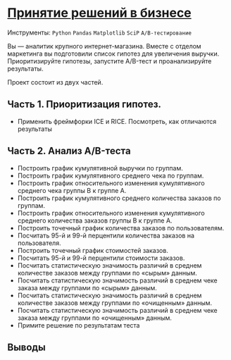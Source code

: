 # [Принятие решений в бизнесе](https://github.com/Igaime/Practicum/blob/main/09.%20%D0%9F%D1%80%D0%B8%D0%BD%D1%8F%D1%82%D0%B8%D0%B5%20%D1%80%D0%B5%D1%88%D0%B5%D0%BD%D0%B8%D0%B9%20%D0%B2%20%D0%B1%D0%B8%D0%B7%D0%BD%D0%B5%D1%81%D0%B5/%D0%9F%D1%80%D0%B8%D0%BD%D1%8F%D1%82%D0%B8%D0%B5%20%D1%80%D0%B5%D1%88%D0%B5%D0%BD%D0%B8%D0%B8%CC%86%20%D0%B2%20%D0%B1%D0%B8%D0%B7%D0%BD%D0%B5%D1%81%D0%B5.ipynb)

Инструменты: `Python` `Pandas` `Matplotlib` `SciP` `A/B-тестирование` 

Вы — аналитик крупного интернет-магазина. Вместе с отделом маркетинга вы подготовили список гипотез для увеличения выручки.
Приоритизируйте гипотезы, запустите A/B-тест и проанализируйте результаты. 

Проект состоит из двух частей.

## Часть 1. Приоритизация гипотез.

- Применить фреймфорки ICE и RICE. Посмотреть, как отличаются результаты

## Часть 2. Анализ A/B-теста

- Построить график кумулятивной выручки по группам.
- Построить график кумулятивного среднего чека по группам.
- Построить график относительного изменения кумулятивного среднего чека группы B к группе A.
- Построить график кумулятивного среднего количества заказов по группам.
- Построить график относительного изменения кумулятивного среднего количества заказов группы B к группе A.
- Построить точечный график количества заказов по пользователям.
- Посчитать 95-й и 99-й перцентили количества заказов на пользователя.
- Построить точечный график стоимостей заказов.
- Посчитать 95-й и 99-й перцентили стоимости заказов.
- Посчитать статистическую значимость различий в среднем количестве заказов между группами по «сырым» данным.
- Посчитать статистическую значимость различий в среднем чеке заказа между группами по «сырым» данным.
- Посчитать статистическую значимость различий в среднем количестве заказов между группами по «очищенным» данным.
- Посчитать статистическую значимость различий в среднем чеке заказа между группами по «очищенным» данным.
- Примите решение по результатам теста

## Выводы

